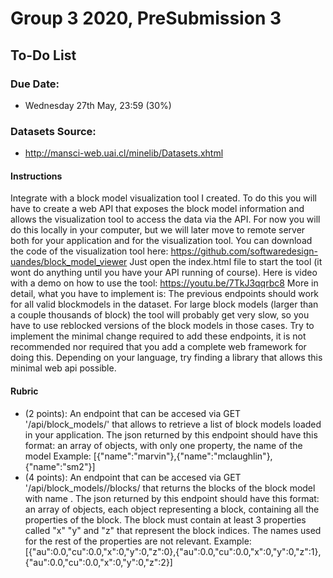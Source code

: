 # Group 3 2020, PreSubmission 3
## To-Do List
### Due Date: 
- Wednesday 27th May, 23:59 (30%)
### Datasets Source:
- http://mansci-web.uai.cl/minelib/Datasets.xhtml
#### Instructions
Integrate with a block model visualization tool I created. To do this you will have to create a web API that exposes the block model information and allows the visualization tool to access the data via the API. For now you will do this locally in your computer, but we will later move to remote server both for your application and for the visualization tool.
You can download the code of the visualization tool here: https://github.com/softwaredesign-uandes/block_model_viewer
Just open the index.html file to start the tool (it wont do anything until you have your API running of course).
Here is video with a demo on how to use the tool: https://youtu.be/7TkJ3qqrbc8
More in detail, what you have to implement is:
The previous endpoints should work for all valid blockmodels in the dataset. For large block models (larger than a couple thousands of block) the tool will probably get very slow, so you have to use reblocked versions of the block models in those cases.
Try to implement the minimal change required to add these endpoints, it is not recommended nor required that you add a complete web framework for doing this. Depending on your language, try finding a library that allows this minimal web api possible.
	
#### Rubric
- (2 points): An endpoint that can be accesed via GET '/api/block_models/'  that allows to retrieve a list of block models loaded in your application. The json returned by this endpoint should have this format: an array of objects, with only one property, the name of the model
Example:
[{"name":"marvin"},{"name":"mclaughlin"},{"name":"sm2"}]
- (4 points):  An endpoint that can be accesed via GET '/api/block_models/<name>/blocks/  that returns the blocks of the block model with name <name> . The json returned by this endpoint should have this format: an array of objects, each object representing a block, containing all the properties of the block. The block must contain at least 3 properties called "x" "y" and "z" that represent the block indices. The names used for the rest of the properties are not relevant.
Example:
[{"au":0.0,"cu":0.0,"x":0,"y":0,"z":0},{"au":0.0,"cu":0.0,"x":0,"y":0,"z":1},{"au":0.0,"cu":0.0,"x":0,"y":0,"z":2}]